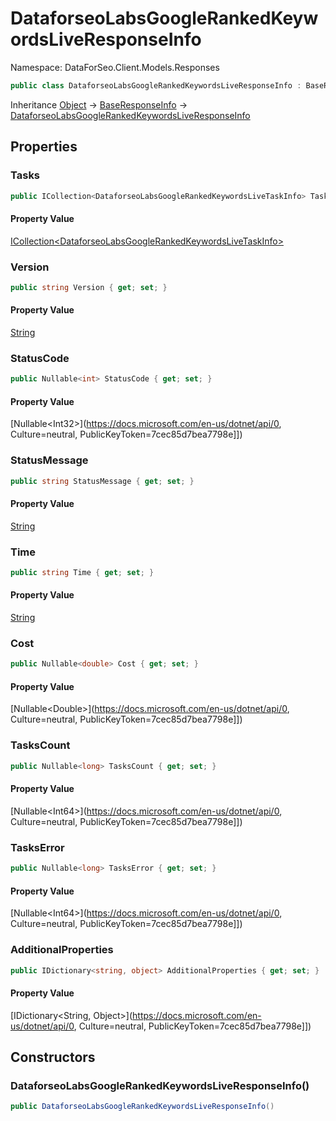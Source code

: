 # DataforseoLabsGoogleRankedKeywordsLiveResponseInfo

Namespace: DataForSeo.Client.Models.Responses

```csharp
public class DataforseoLabsGoogleRankedKeywordsLiveResponseInfo : BaseResponseInfo
```

Inheritance [Object](https://docs.microsoft.com/en-us/dotnet/api/Object) → [BaseResponseInfo](./BaseResponseInfo.md) → [DataforseoLabsGoogleRankedKeywordsLiveResponseInfo](./DataforseoLabsGoogleRankedKeywordsLiveResponseInfo.md)

## Properties

### **Tasks**

```csharp
public ICollection<DataforseoLabsGoogleRankedKeywordsLiveTaskInfo> Tasks { get; set; }
```

#### Property Value

[ICollection&lt;DataforseoLabsGoogleRankedKeywordsLiveTaskInfo&gt;](./DataforseoLabsGoogleRankedKeywordsLiveTaskInfo.md)<br>

### **Version**

```csharp
public string Version { get; set; }
```

#### Property Value

[String](https://docs.microsoft.com/en-us/dotnet/api/String)<br>

### **StatusCode**

```csharp
public Nullable<int> StatusCode { get; set; }
```

#### Property Value

[Nullable&lt;Int32&gt;](https://docs.microsoft.com/en-us/dotnet/api/0, Culture=neutral, PublicKeyToken=7cec85d7bea7798e]])<br>

### **StatusMessage**

```csharp
public string StatusMessage { get; set; }
```

#### Property Value

[String](https://docs.microsoft.com/en-us/dotnet/api/String)<br>

### **Time**

```csharp
public string Time { get; set; }
```

#### Property Value

[String](https://docs.microsoft.com/en-us/dotnet/api/String)<br>

### **Cost**

```csharp
public Nullable<double> Cost { get; set; }
```

#### Property Value

[Nullable&lt;Double&gt;](https://docs.microsoft.com/en-us/dotnet/api/0, Culture=neutral, PublicKeyToken=7cec85d7bea7798e]])<br>

### **TasksCount**

```csharp
public Nullable<long> TasksCount { get; set; }
```

#### Property Value

[Nullable&lt;Int64&gt;](https://docs.microsoft.com/en-us/dotnet/api/0, Culture=neutral, PublicKeyToken=7cec85d7bea7798e]])<br>

### **TasksError**

```csharp
public Nullable<long> TasksError { get; set; }
```

#### Property Value

[Nullable&lt;Int64&gt;](https://docs.microsoft.com/en-us/dotnet/api/0, Culture=neutral, PublicKeyToken=7cec85d7bea7798e]])<br>

### **AdditionalProperties**

```csharp
public IDictionary<string, object> AdditionalProperties { get; set; }
```

#### Property Value

[IDictionary&lt;String, Object&gt;](https://docs.microsoft.com/en-us/dotnet/api/0, Culture=neutral, PublicKeyToken=7cec85d7bea7798e]])<br>

## Constructors

### **DataforseoLabsGoogleRankedKeywordsLiveResponseInfo()**

```csharp
public DataforseoLabsGoogleRankedKeywordsLiveResponseInfo()
```
